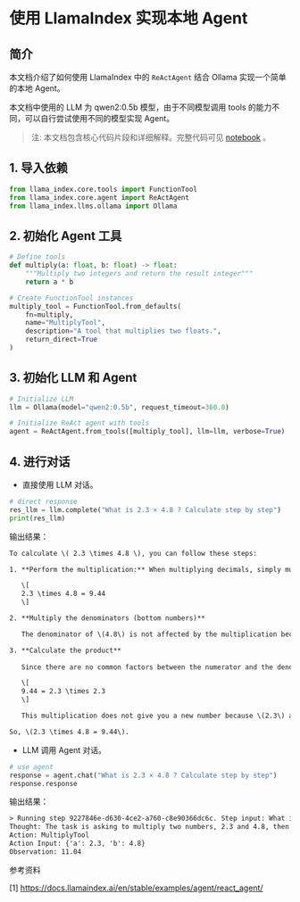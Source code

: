 # 使用 LlamaIndex 实现本地 Agent

## 简介

本文档介绍了如何使用 LlamaIndex 中的 `ReActAgent` 结合 Ollama 实现一个简单的本地 Agent。

本文档中使用的 LLM 为 qwen2:0.5b 模型，由于不同模型调用 tools 的能力不同，可以自行尝试使用不同的模型实现 Agent。

>注: 本文档包含核心代码片段和详细解释。完整代码可见 [notebook](https://github.com/datawhalechina/handy-ollama/blob/main/notebook/C7/LlamaIndex_Agent/%E4%BD%BF%E7%94%A8LlamaIndex%E5%AE%9E%E7%8E%B0%E6%9C%AC%E5%9C%B0Agent.ipynb) 。

## 1. 导入依赖

```python
from llama_index.core.tools import FunctionTool
from llama_index.core.agent import ReActAgent
from llama_index.llms.ollama import Ollama
```

## 2. 初始化 Agent 工具


```python
# Define tools
def multiply(a: float, b: float) -> float:
    """Multiply two integers and return the result integer"""
    return a * b

# Create FunctionTool instances
multiply_tool = FunctionTool.from_defaults(
    fn=multiply,
    name="MultiplyTool",
    description="A tool that multiplies two floats.",
    return_direct=True
)
```

## 3. 初始化 LLM 和 Agent

```python
# Initialize LLM
llm = Ollama(model="qwen2:0.5b", request_timeout=360.0)

# Initialize ReAct agent with tools
agent = ReActAgent.from_tools([multiply_tool], llm=llm, verbose=True)
```

## 4. 进行对话

- 直接使用 LLM 对话。

```python
# direct response
res_llm = llm.complete("What is 2.3 × 4.8 ? Calculate step by step")
print(res_llm)
```

输出结果：

```txt
To calculate \( 2.3 \times 4.8 \), you can follow these steps:

1. **Perform the multiplication:** When multiplying decimals, simply multiply the numerators (the top numbers) to get the numerator of the product.

   \[
   2.3 \times 4.8 = 9.44
   \]

2. **Multiply the denominators (bottom numbers)**

   The denominator of \(4.8\) is not affected by the multiplication because it does not contain a factor that can affect its value or determine the result.

3. **Calculate the product**  
   
   Since there are no common factors between the numerator and the denominator, the calculation is:

   \[
   9.44 = 2.3 \times 2.3
   \]

   This multiplication does not give you a new number because \(2.3\) and \(2.3\) are already multiplied to get 5.6.

So, \(2.3 \times 4.8 = 9.44\).
```

- LLM 调用 Agent 对话。

```python
# use agent
response = agent.chat("What is 2.3 × 4.8 ? Calculate step by step")
response.response
```

输出结果：

```txt
> Running step 9227846e-d630-4ce2-a760-c8e90366dc6c. Step input: What is 2.3 × 4.8 ? Calculate step by step
Thought: The task is asking to multiply two numbers, 2.3 and 4.8, then to calculate this multiplication step by step.
Action: MultiplyTool
Action Input: {'a': 2.3, 'b': 4.8}
Observation: 11.04
```


参考资料

[1] https://docs.llamaindex.ai/en/stable/examples/agent/react_agent/